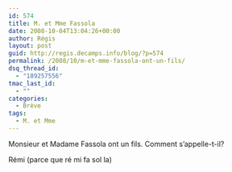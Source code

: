```yaml
---
id: 574
title: M. et Mme Fassola
date: 2008-10-04T13:04:26+00:00
author: Régis
layout: post
guid: http://regis.decamps.info/blog/?p=574
permalink: /2008/10/m-et-mme-fassola-ont-un-fils/
dsq_thread_id:
  - "189257556"
tmac_last_id:
  - ""
categories:
  - Brève
tags:
  - M. et Mme
---
```

Monsieur et Madame Fassola ont un fils. Comment s&rsquo;appelle-t-il?
  
<!--more-->


  
Rémi (parce que ré mi fa sol la)